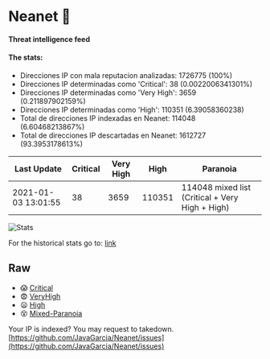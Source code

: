 # Neanet :hocho:
#### Threat intelligence feed
#### The stats:

- Direcciones IP con mala reputacion analizadas: 1726775 (100%)
- Direcciones IP determinadas como 'Critical':  38 (0.0022006341301%)
- Direcciones IP determinadas como 'Very High':  3659 (0.211897902159%)
- Direcciones IP determinadas como 'High':  110351 (6.39058360238)
- Total de direcciones IP indexadas en Neanet:  114048 (6.60468213867%)
- Total de direcciones IP descartadas en Neanet:  1612727 (93.3953178613%)

| Last Update | Critical | Very High | High | Paranoia |
| --- | --- | --- | --- | --- |
| 2021-01-03 13:01:55 | 38 | 3659 | 110351 | 114048 mixed list (Critical + Very High + High)|

![Stats](https://docs.google.com/spreadsheets/d/e/2PACX-1vSnaNMIXVabIpDJjufMlzH7poXnshF3mgd8Is1g9ytUEzVsP5my4Trn8f-xkoLLQ38xpL3HtmUexLo6/pubchart?oid=501124687&format=image)

For the historical stats go to: [link](/stats.csv)
## Raw
- :scream: [Critical](https://raw.githubusercontent.com/JavaGarcia/Neanet/master/blacklists/neanet_critical.txt)
- :fearful: [VeryHigh](https://raw.githubusercontent.com/JavaGarcia/Neanet/master/blacklists/neanet_veryHigh.txtt)
- :frowning: [High](https://raw.githubusercontent.com/JavaGarcia/Neanet/master/blacklists/neanet_high.txt)
- :dizzy_face: [Mixed-Paranoia](https://raw.githubusercontent.com/JavaGarcia/Neanet/master/blacklists/neanet_all.txt)


Your IP is indexed? You may request to takedown. [https://github.com/JavaGarcia/Neanet/issues](https://github.com/JavaGarcia/Neanet/issues)











































































































































































































































































































































































































































































































































































































































































































































































































































































































































































































































































































































































































































































































































































































































































































































































































































































































































































































































































































































































































































































































































































































































































































































































































































































































































































































































































































































































































































































































































































































































































































































































































































































































































































